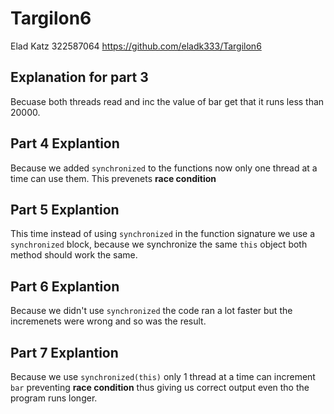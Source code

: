 # Targilon6

Elad Katz 322587064
https://github.com/eladk333/Targilon6

## Explanation for part 3
Becuase both threads read and inc the value of bar get that it runs less than 20000.

## Part 4 Explantion

Because we added `synchronized` to the functions now only one thread at a time can use them.
This prevenets **race condition**

## Part 5 Explantion

This time instead of using `synchronized` in the function signature we use a `synchronized` block, because we synchronize the same `this` object both method should work the same.

## Part 6 Explantion

Because we didn't use `synchronized` the code ran a lot faster but the incremenets were wrong and so was the result.

## Part 7 Explantion

Because we use `synchronized(this)` only 1 thread at a time can increment `bar` preventing **race condition** thus giving us correct output even tho the program runs longer.